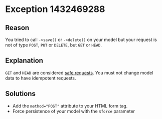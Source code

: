 # Exception 1432469288

## Reason

You tried to call `->save()` or `->delete()` on your model but your request is not of type `POST`, `PUT` or `DELETE`,
but `GET` or `HEAD`.

## Explanation

`GET` and `HEAD` are considered [safe requests](https://tools.ietf.org/html/rfc7231#section-4.2). You must not change
model data to have idempotent requests.

## Solutions

* Add the `method="POST"` attribute to your HTML form tag.
* Force persistence of your model with the `$force` parameter
